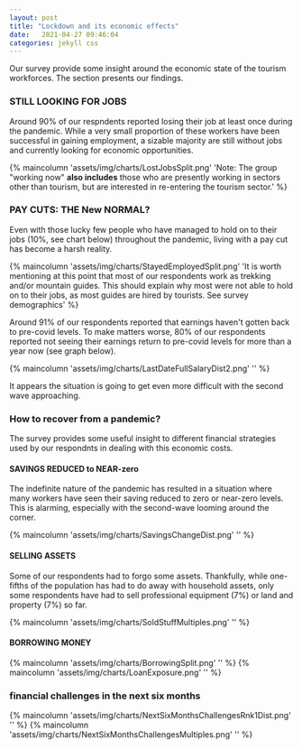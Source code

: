 ```yaml
---
layout: post
title: "Lockdown and its economic effects"
date:   2021-04-27 09:46:04
categories: jekyll css
---
```


Our survey provide some insight around the economic state of the tourism workforces. The section presents our findings.

### STILL LOOKING FOR JOBS
Around 90% of our respndents reported losing their job at least once during the pandemic. While a very small proportion of these workers have been successful in gaining employment, a sizable majority are still without jobs and currently looking for economic opportunities.

{% maincolumn 'assets/img/charts/LostJobsSplit.png' 'Note: The group "working now" **also includes** those who are presently working in sectors other than tourism, but are interested in re-entering the tourism sector.' %}

### PAY CUTS: THE New NORMAL?
Even with those lucky few people who have managed to hold on to their jobs (10%, see chart below) throughout the pandemic, living with a pay cut has become a harsh reality.

{% maincolumn 'assets/img/charts/StayedEmployedSplit.png' 'It is worth mentioning at this point that most of our respondents work as trekking and/or mountain guides. This should explain why most were not able to hold on to their jobs, as most guides are hired by tourists. See <a>survey demographics</a>' %}


Around 91% of our respondents reported that earnings haven't gotten back to pre-covid levels. To make matters worse, 80% of our respondents reported not seeing their earnings return to pre-covid levels for more than a year now (see graph below).

{% maincolumn 'assets/img/charts/LastDateFullSalaryDist2.png' '' %}

It appears the situation is going to get even more difficult with the second wave approaching.


### How to recover from a pandemic?

The survey provides some useful insight to different financial strategies used by our respondnts in dealing with this economic costs. 


#### SAVINGS REDUCED to NEAR-zero

The indefinite nature of the pandemic has resulted in a situation where many workers have seen their saving reduced to zero or near-zero levels. This is alarming, especially with the second-wave looming around the corner. 

{% maincolumn 'assets/img/charts/SavingsChangeDist.png' '' %}



#### SELLING ASSETS

Some of our respondents had to forgo some assets. Thankfully, while one-fifths of the population has had to do away with household assets, only some respondents have had to sell professional equipment (7%) or land and property (7%) so far.

{% maincolumn 'assets/img/charts/SoldStuffMultiples.png' '' %}


#### BORROWING MONEY


{% maincolumn 'assets/img/charts/BorrowingSplit.png' '' %}
{% maincolumn 'assets/img/charts/LoanExposure.png' '' %}



### financial challenges in the next six months

{% maincolumn 'assets/img/charts/NextSixMonthsChallengesRnk1Dist.png' '' %}
{% maincolumn 'assets/img/charts/NextSixMonthsChallengesMultiples.png' '' %}
